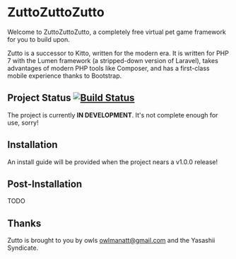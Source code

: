 # ZuttoZuttoZutto
Welcome to ZuttoZuttoZutto, a completely free virtual pet game framework for you to build upon.

Zutto is a successor to Kitto, written for the modern era. It is written for PHP 7 with the Lumen framework (a stripped-down version of Laravel), takes advantages of modern PHP tools like Composer, and has a first-class mobile experience thanks to Bootstrap.

## Project Status [![Build Status](https://travis-ci.org/OwlManAtt/zuttozuttozutto.svg?branch=master)](https://travis-ci.org/OwlManAtt/zuttozuttozutto)
The project is currently **IN DEVELOPMENT**. It's not complete enough for use, sorry!

## Installation
An install guide will be provided when the project nears a v1.0.0 release!

## Post-Installation
TODO

## Thanks
Zutto is brought to you by owls <owlmanatt@gmail.com> and the Yasashii Syndicate.
